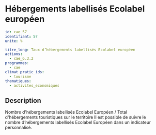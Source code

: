 # Hébergements labellisés Ecolabel européen
```yaml
id: cae_57
identifiant: 57
unite: %

titre_long: Taux d’hébergements labellisés Ecolabel européen
actions:
  - cae_6.3.2
programmes:
  - cae
climat_pratic_ids:
  - tourisme
thematiques:
  - activites_economiques
```
## Description
Nombre d'hébergements labellisés Ecolabel Européen / Total d'hébergements touristiques sur le territoire
Il est possible de suivre le nombre d’hébergements labellisés Ecolabel Européen dans un indicateur personnalisé.




